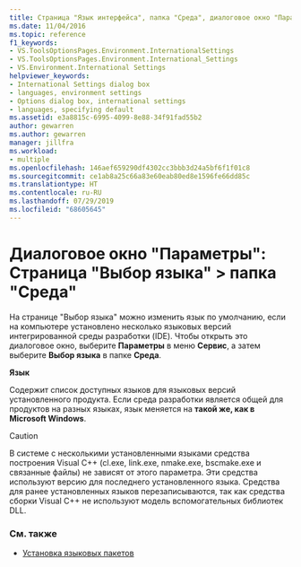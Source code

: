 ```yaml
---
title: Страница "Язык интерфейса", папка "Среда", диалоговое окно "Параметры"
ms.date: 11/04/2016
ms.topic: reference
f1_keywords:
- VS.ToolsOptionsPages.Environment.InternationalSettings
- VS.ToolsOptionsPages.Environment.International_Settings
- VS.Environment.International Settings
helpviewer_keywords:
- International Settings dialog box
- languages, environment settings
- Options dialog box, international settings
- languages, specifying default
ms.assetid: e3a8815c-6995-4099-8e88-34f91fad55b2
author: gewarren
ms.author: gewarren
manager: jillfra
ms.workload:
- multiple
ms.openlocfilehash: 146aef659290df4302cc3bbb3d24a5bf6f1f01c8
ms.sourcegitcommit: ce1ab8a25c66a83e60eab80ed8e1596fe66dd85c
ms.translationtype: HT
ms.contentlocale: ru-RU
ms.lasthandoff: 07/29/2019
ms.locfileid: "68605645"
---
```

# <a name="options-dialog-box-environment--international-settings"></a>Диалоговое окно "Параметры": Страница "Выбор языка" \> папка "Среда"

На странице "Выбор языка" можно изменить язык по умолчанию, если на компьютере установлено несколько языковых версий интегрированной среды разработки (IDE). Чтобы открыть это диалоговое окно, выберите **Параметры** в меню **Сервис**, а затем выберите **Выбор языка** в папке **Среда**.

**Язык**

Содержит список доступных языков для языковых версий установленного продукта. Если среда разработки является общей для продуктов на разных языках, язык меняется на **такой же, как в Microsoft Windows**.

> [!CAUTION]
> В системе с несколькими установленными языками средства построения Visual C++ (cl.exe, link.exe, nmake.exe, bscmake.exe и связанные файлы) не зависят от этого параметра. Эти средства используют версию для последнего установленного языка. Средства для ранее установленных языков перезаписываются, так как средства сборки Visual C++ не используют модель вспомогательных библиотек DLL.

### <a name="see-also"></a>См. также

- [Установка языковых пакетов](../../install/install-visual-studio.md#step-6---install-language-packs-optional)